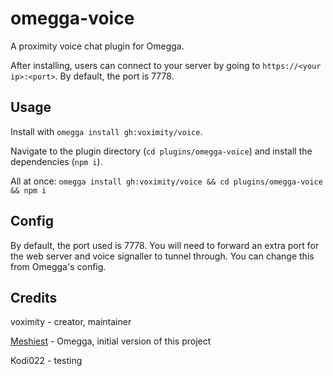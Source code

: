 # omegga-voice

A proximity voice chat plugin for Omegga.

After installing, users can connect to your server by going to `https://<your ip>:<port>`. By default, the port is 7778.

## Usage

Install with `omegga install gh:voximity/voice`.

Navigate to the plugin directory (`cd plugins/omegga-voice`) and
install the dependencies (`npm i`).

All at once: `omegga install gh:voximity/voice && cd plugins/omegga-voice && npm i`

## Config

By default, the port used is 7778. You will need to forward an extra port for
the web server and voice signaller to tunnel through. You can change this from
Omegga's config.

## Credits

voximity - creator, maintainer

[Meshiest](https://github.com/Meshiest) - Omegga, initial version of this project

Kodi022 - testing

